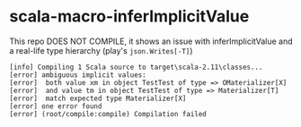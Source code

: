 # scala-macro-inferImplicitValue

This repo DOES NOT COMPILE, it shows an issue with inferImplicitValue and a real-life type hierarchy (play's `json.Writes[-T]`)

    [info] Compiling 1 Scala source to target\scala-2.11\classes...
    [error] ambiguous implicit values:
    [error]  both value xm in object TestTest of type => OMaterializer[X]
    [error]  and value tm in object TestTest of type => Materializer[T]
    [error]  match expected type Materializer[X]
    [error] one error found
    [error] (root/compile:compile) Compilation failed
